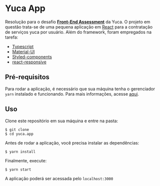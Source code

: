 # Yuca App

Resolução para o desafio [**Front-End Assessment**](https://github.com/yuca-live/front-end-assessment) da Yuca. O projeto em questão trata-se de uma pequena aplicação em [React](https://pt-br.reactjs.org/) para a contratação de serviços yuca por usuário. Além do framework, foram empregados na tarefa:
- [Typescript](https://www.typescriptlang.org/)
- [Material-UI](https://material-ui.com/)
- [Styled-components](https://styled-components.com/)
- [react-responsive](https://www.npmjs.com/package/react-responsive)

## Pré-requisitos

Para rodar a aplicação, é necessário que sua máquina tenha o gerenciador `yarn` instalado e funcionando. Para mais informações, acesse [aqui](https://yarnpkg.com/).

## Uso

Clone este repositório em sua máquina e entre na pasta:
```
$ git clone 
$ cd yuca.app
```

Antes de rodar a aplicação, você precisa instalar as dependências:
```
$ yarn install
```

Finalmente, execute:
```
$ yarn start
```

A aplicação poderá ser acessada pelo `localhost:3000`
